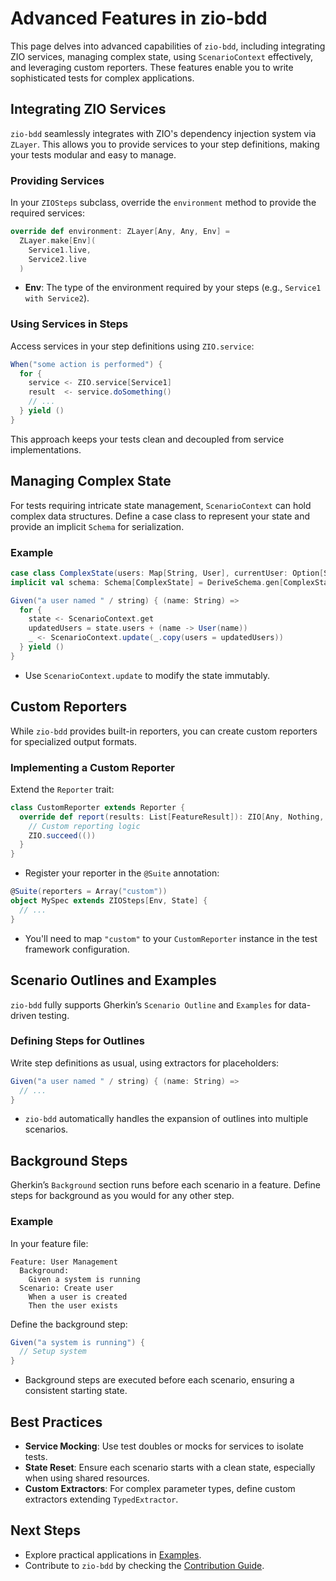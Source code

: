 
# Advanced Features in zio-bdd

This page delves into advanced capabilities of `zio-bdd`, including integrating ZIO services, managing complex state, using `ScenarioContext` effectively, and leveraging custom reporters. These features enable you to write sophisticated tests for complex applications.

## Integrating ZIO Services

`zio-bdd` seamlessly integrates with ZIO's dependency injection system via `ZLayer`. This allows you to provide services to your step definitions, making your tests modular and easy to manage.

### Providing Services

In your `ZIOSteps` subclass, override the `environment` method to provide the required services:

```scala
override def environment: ZLayer[Any, Any, Env] =
  ZLayer.make[Env](
    Service1.live,
    Service2.live
  )
```

- **Env**: The type of the environment required by your steps (e.g., `Service1 with Service2`).

### Using Services in Steps

Access services in your step definitions using `ZIO.service`:

```scala
When("some action is performed") {
  for {
    service <- ZIO.service[Service1]
    result  <- service.doSomething()
    // ...
  } yield ()
}
```

This approach keeps your tests clean and decoupled from service implementations.

## Managing Complex State

For tests requiring intricate state management, `ScenarioContext` can hold complex data structures. Define a case class to represent your state and provide an implicit `Schema` for serialization.

### Example

```scala
case class ComplexState(users: Map[String, User], currentUser: Option[String])
implicit val schema: Schema[ComplexState] = DeriveSchema.gen[ComplexState]

Given("a user named " / string) { (name: String) =>
  for {
    state <- ScenarioContext.get
    updatedUsers = state.users + (name -> User(name))
    _ <- ScenarioContext.update(_.copy(users = updatedUsers))
  } yield ()
}
```

- Use `ScenarioContext.update` to modify the state immutably.

## Custom Reporters

While `zio-bdd` provides built-in reporters, you can create custom reporters for specialized output formats.

### Implementing a Custom Reporter

Extend the `Reporter` trait:

```scala
class CustomReporter extends Reporter {
  override def report(results: List[FeatureResult]): ZIO[Any, Nothing, Unit] = {
    // Custom reporting logic
    ZIO.succeed(())
  }
}
```

- Register your reporter in the `@Suite` annotation:

```scala
@Suite(reporters = Array("custom"))
object MySpec extends ZIOSteps[Env, State] {
  // ...
}
```

- You'll need to map `"custom"` to your `CustomReporter` instance in the test framework configuration.

## Scenario Outlines and Examples

`zio-bdd` fully supports Gherkin’s `Scenario Outline` and `Examples` for data-driven testing.

### Defining Steps for Outlines

Write step definitions as usual, using extractors for placeholders:

```scala
Given("a user named " / string) { (name: String) =>
  // ...
}
```

- `zio-bdd` automatically handles the expansion of outlines into multiple scenarios.

## Background Steps

Gherkin’s `Background` section runs before each scenario in a feature. Define steps for background as you would for any other step.

### Example

In your feature file:

```gherkin
Feature: User Management
  Background:
    Given a system is running
  Scenario: Create user
    When a user is created
    Then the user exists
```

Define the background step:

```scala
Given("a system is running") {
  // Setup system
}
```

- Background steps are executed before each scenario, ensuring a consistent starting state.

## Best Practices

- **Service Mocking**: Use test doubles or mocks for services to isolate tests.
- **State Reset**: Ensure each scenario starts with a clean state, especially when using shared resources.
- **Custom Extractors**: For complex parameter types, define custom extractors extending `TypedExtractor`.

## Next Steps

- Explore practical applications in [Examples](examples.md).
- Contribute to `zio-bdd` by checking the [Contribution Guide](contributing.md).

